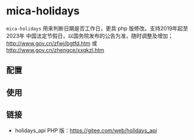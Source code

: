 # mica-holidays

`mica-holidays` 用来判断日期是否工作日，更具 php 版修改。支持2019年起至2023年 中国法定节假日，以国务院发布的公告为准，随时调整及增加；http://www.gov.cn/zfwj/bgtfd.htm 或 http://www.gov.cn/zhengce/xxgkzl.htm

## 配置

## 使用

## 链接
- holidays_api PHP 版：https://gitee.com/web/holidays_api